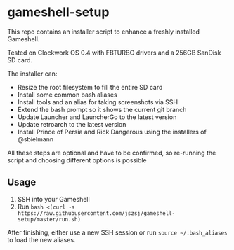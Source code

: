 # gameshell-setup

This repo contains an installer script to enhance a freshly installed Gameshell.

Tested on Clockwork OS 0.4 with FBTURBO drivers and a 256GB SanDisk SD card.

The installer can:

- Resize the root filesystem to fill the entire SD card
- Install some common bash aliases
- Install tools and an alias for taking screenshots via SSH
- Extend the bash prompt so it shows the current git branch
- Update Launcher and LauncherGo to the latest version
- Update retroarch to the latest version
- Install Prince of Persia and Rick Dangerous using the installers of @sbielmann

All these steps are optional and have to be confirmed, so re-running the script and choosing different options is possible

## Usage

1.  SSH into your Gameshell
2.  Run `bash <(curl -s https://raw.githubusercontent.com/jszsj/gameshell-setup/master/run.sh)`

After finishing, either use a new SSH session or run `source ~/.bash_aliases` to load the new aliases.
